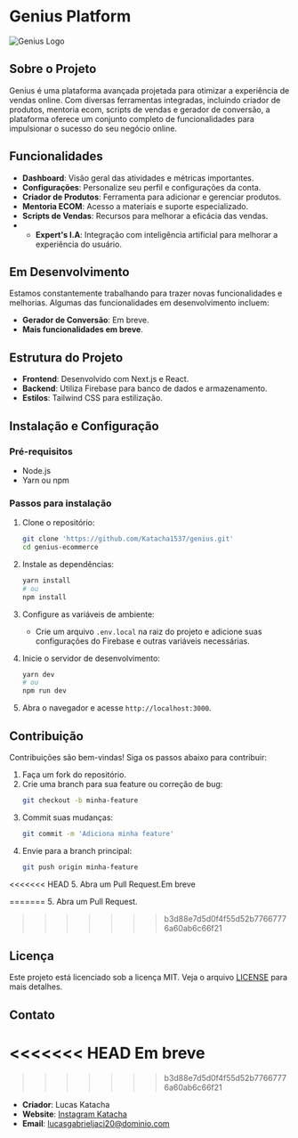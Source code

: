 # Genius Platform

![Genius Logo](https://geniusecom.io/wp-content/uploads/2023/04/Logo-light.svg)

## Sobre o Projeto

Genius é uma plataforma avançada projetada para otimizar a experiência de vendas online. Com diversas ferramentas integradas, incluindo criador de produtos, mentoria ecom, scripts de vendas e gerador de conversão, a plataforma oferece um conjunto completo de funcionalidades para impulsionar o sucesso do seu negócio online.

## Funcionalidades

- **Dashboard**: Visão geral das atividades e métricas importantes.
- **Configurações**: Personalize seu perfil e configurações da conta.
- **Criador de Produtos**: Ferramenta para adicionar e gerenciar produtos.
- **Mentoria ECOM**: Acesso a materiais e suporte especializado.
- **Scripts de Vendas**: Recursos para melhorar a eficácia das vendas.
- - **Expert's I.A**: Integração com inteligência artificial para melhorar a experiência do usuário.


## Em Desenvolvimento

Estamos constantemente trabalhando para trazer novas funcionalidades e melhorias. Algumas das funcionalidades em desenvolvimento incluem:

- **Gerador de Conversão**: Em breve.
- **Mais funcionalidades em breve**.

## Estrutura do Projeto

- **Frontend**: Desenvolvido com Next.js e React.
- **Backend**: Utiliza Firebase para banco de dados e armazenamento.
- **Estilos**: Tailwind CSS para estilização.

## Instalação e Configuração

### Pré-requisitos

- Node.js
- Yarn ou npm

### Passos para instalação

1. Clone o repositório:
    ```bash
    git clone 'https://github.com/Katacha1537/genius.git'
    cd genius-ecommerce
    ```

2. Instale as dependências:
    ```bash
    yarn install
    # ou
    npm install
    ```

3. Configure as variáveis de ambiente:
    - Crie um arquivo `.env.local` na raiz do projeto e adicione suas configurações do Firebase e outras variáveis necessárias.

4. Inicie o servidor de desenvolvimento:
    ```bash
    yarn dev
    # ou
    npm run dev
    ```

5. Abra o navegador e acesse `http://localhost:3000`.

## Contribuição

Contribuições são bem-vindas! Siga os passos abaixo para contribuir:

1. Faça um fork do repositório.
2. Crie uma branch para sua feature ou correção de bug:
    ```bash
    git checkout -b minha-feature
    ```
3. Commit suas mudanças:
    ```bash
    git commit -m 'Adiciona minha feature'
    ```
4. Envie para a branch principal:
    ```bash
    git push origin minha-feature
    ```
<<<<<<< HEAD
5. Abra um Pull Request.Em breve

=======
5. Abra um Pull Request.
>>>>>>> b3d88e7d5d0f4f55d52b77667776a60ab6c66f21

## Licença

Este projeto está licenciado sob a licença MIT. Veja o arquivo [LICENSE](LICENSE) para mais detalhes.

## Contato
<<<<<<< HEAD
Em breve
=======
>>>>>>> b3d88e7d5d0f4f55d52b77667776a60ab6c66f21

- **Criador**: Lucas Katacha
- **Website**: [Instagram Katacha](https://instagram.com/katachalucas)
- **Email**: [lucasgabrieljaci20@dominio.com](mailto:seu-email@dominio.com)
